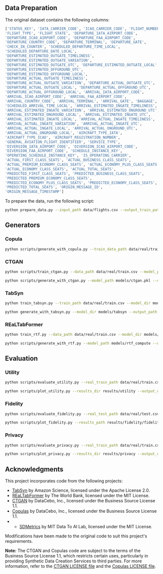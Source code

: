 
## Data Preparation

The original dataset contains the following columns:

```python
['STATUS_KEY', 'IATA_CARRIER_CODE', 'ICAO_CARRIER_CODE', 'FLIGHT_NUMBER',
'FLIGHT_TYPE', 'FLIGHT_STATE', 'DEPARTURE_IATA_AIRPORT_CODE',
'DEPARTURE_ICAO_AIRPORT_CODE', 'DEPARTURE_FAA_AIRPORT_CODE',
'DEPARTURE_COUNTRY_CODE', 'DEPARTURE_TERMINAL', 'DEPARTURE_GATE',
'CHECK_IN_COUNTER', 'SCHEDULED_DEPARTURE_TIME_LOCAL',
'SCHEDULED_DEPARTURE_DATE_LOCAL',
'DEPARTURE_ESTIMATED_OUTGATE_TIMELINESS',
'DEPARTURE_ESTIMATED_OUTGATE_VARIATION',
'DEPARTURE_ESTIMATED_OUTGATE_UTC', 'DEPARTURE_ESTIMATED_OUTGATE_LOCAL',
'DEPARTURE_ESTIMATED_OFFGROUND_UTC',
'DEPARTURE_ESTIMATED_OFFGROUND_LOCAL',
'DEPARTURE_ACTUAL_OUTGATE_TIMELINESS',
'DEPARTURE_ACTUAL_OUTGATE_VARIATION', 'DEPARTURE_ACTUAL_OUTGATE_UTC',
'DEPARTURE_ACTUAL_OUTGATE_LOCAL', 'DEPARTURE_ACTUAL_OFFGROUND_UTC',
'DEPARTURE_ACTUAL_OFFGROUND_LOCAL', 'ARRIVAL_IATA_AIRPORT_CODE',
'ARRIVAL_ICAO_AIRPORT_CODE', 'ARRIVAL_FAA_AIRPORT_CODE',
'ARRIVAL_COUNTRY_CODE', 'ARRIVAL_TERMINAL', 'ARRIVAL_GATE', 'BAGGAGE',
'SCHEDULED_ARRIVAL_TIME_LOCAL', 'ARRIVAL_ESTIMATED_INGATE_TIMELINESS',
'ARRIVAL_ESTIMATED_INGATE_VARIATION', 'ARRIVAL_ESTIMATED_ONGROUND_UTC',
'ARRIVAL_ESTIMATED_ONGROUND_LOCAL', 'ARRIVAL_ESTIMATED_INGATE_UTC',
'ARRIVAL_ESTIMATED_INGATE_LOCAL', 'ARRIVAL_ACTUAL_INGATE_TIMELINESS',
'ARRIVAL_ACTUAL_INGATE_VARIATION', 'ARRIVAL_ACTUAL_INGATE_UTC',
'ARRIVAL_ACTUAL_INGATE_LOCAL', 'ARRIVAL_ACTUAL_ONGROUND_UTC',
'ARRIVAL_ACTUAL_ONGROUND_LOCAL', 'AIRCRAFT_TYPE_IATA',
'AIRCRAFT_TYPE_ICAO', 'AIRCRAFT_REGISTRATION_NUMBER',
'GENERAL_AVIATION_FLIGHT_IDENTIFIER', 'SERVICE_TYPE',
'DIVERSION_IATA_AIRPORT_CODE', 'DIVERSION_ICAO_AIRPORT_CODE',
'DIVERSION_FAA_AIRPORT_CODE', 'SCHEDULE_INSTANCE_KEY',
'OPERATING_SCHEDULE_INSTANCE_KEY', 'IS_OPERATING_CARRIER',
'ACTUAL_FIRST_CLASS_SEATS', 'ACTUAL_BUSINESS_CLASS_SEATS',
'ACTUAL_PREMIUM_ECONOMY_CLASS_SEATS', 'ACTUAL_ECONOMY_PLUS_CLASS_SEATS',
'ACTUAL_ECONOMY_CLASS_SEATS', 'ACTUAL_TOTAL_SEATS',
'PREDICTED_FIRST_CLASS_SEATS', 'PREDICTED_BUSINESS_CLASS_SEATS',
'PREDICTED_PREMIUM_ECONOMY_CLASS_SEATS',
'PREDICTED_ECONOMY_PLUS_CLASS_SEATS', 'PREDICTED_ECONOMY_CLASS_SEATS',
'PREDICTED_TOTAL_SEATS', 'ORIGIN_MESSAGE_ID',
'ORIGIN_MESSAGE_TIMESTAMP']
```

To prepare the data, run the following script:

```bash
python prepare_data.py --input_path data/flights.csv --output_train_path data/real/train.csv --output_test_path data/real/test.csv --test_size 0.2
```


## Generators

### Copula

```bash
python scripts/generate_with_copula.py --train_data_path data/real/train.csv --output_path data/synthetic/copula.csv
```

### CTGAN

```bash
python scripts/train_ctgan.py --data_path data/real/train.csv --model_path models/ctgan.pkl --batch_size 500 --epochs 500
```

```bash
python scripts/generate_with_ctgan.py --model_path models/ctgan.pkl --output_path data/synthetic/ctgan.csv --reference_data_path data/real/train.csv
```
### TabSyn

```bash
python train_tabsyn.py --train_path data/real/train.csv --model_dir models/tabsyn
```

```bash
python generate_with_tabsyn.py --model_dir models/tabsyn --output_path data/synthetic/tabsyn.csv
```

### REaLTabFormer

```bash
python train_rtf.py --data_path data/real/train.csv --model_dir models/ --epochs 50 --batch_size 1024
```

```bash
python scripts/generate_with_rtf.py --model_path models/rtf_compute --output_path data/synthetic/rtf.csv --reference_data_path data/real/train.csv
```



## Evaluation

### Utility

```bash
python scripts/evaluate_utility.py --real_train_path data/real/train.csv --real_test_path data/real/test.csv --synthetic_paths data/synthetic/copula.csv  data/synthetic/ctgan.csv data/synthetic/tabsyn.csv data/synthetic/rtf.csv --synthetic_names GaussianCopula CTGAN TabSyn REaLTabFormer --output_dir results/utility --targets DEPARTURE_DELAY_MIN ARRIVAL_DELAY_MIN TURNAROUND_MIN --prediction_modes pre-tactical tactical
```

```bash
python scripts/plot_utility.py --results_dir results/utility --output_dir results/utility/plots
```

### Fidelity

```bash
python scripts/evaluate_fidelity.py --real_test_path data/real/test.csv --synthetic_paths data/synthetic/copula.csv  data/synthetic/ctgan.csv data/synthetic/tabsyn.csv data/synthetic/rtf.csv --synthetic_names GaussianCopula CTGAN TabSyn REaLTabFormer --metrics all --output_dir results/fidelity
```

```bash
python scripts/plot_fidelity.py --results_path results/fidelity/fidelity_results.csv --output_dir results/fidelity/plots --metrics all
```

### Privacy

```bash
python scripts/evaluate_privacy.py --real_train_path data/real/train.csv --real_validation_path data/real/test.csv --synthetic_paths data/synthetic/copula.csv  data/synthetic/ctgan.csv data/synthetic/tabsyn.csv data/synthetic/rtf.csv --synthetic_names GaussianCopula CTGAN TabSyn REaLTabFormer --output_dir results/privacy --metrics all --sample_size 1000 --num_iterations 3
```

```bash
python scripts/plot_privacy.py --results_dir results/privacy --output_dir results/privacy/plots --plot_types all
```


## Acknowledgments

This project incorporates code from the following projects:

* [TabSyn](https://github.com/amazon-science/tabsyn) by Amazon Science, licensed under the Apache License 2.0.
* [REaLTabFormer](https://github.com/worldbank/REaLTabFormer) by The World Bank, licensed under the MIT License.
* [CTGAN](https://github.com/sdv-dev/CTGAN) by DataCebo, Inc., licensed under the Business Source License 1.1.
* [Copulas](https://github.com/sdv-dev/Copulas) by DataCebo, Inc., licensed under the Business Source License 1.1.
* - [SDMetrics](https://github.com/sdv-dev/SDMetrics) by MIT Data To AI Lab, licensed under the MIT License.

Modifications have been made to the original code to suit this project's requirements.

**Note:** The CTGAN and Copulas code are subject to the terms of the Business Source License 1.1, which restricts certain uses, particularly in providing Synthetic Data Creation Services to third parties. For more information, refer to the [CTGAN LICENSE file](https://github.com/sdv-dev/CTGAN/blob/master/LICENSE) and the [Copulas LICENSE file](https://github.com/sdv-dev/Copulas/blob/main/LICENSE).

